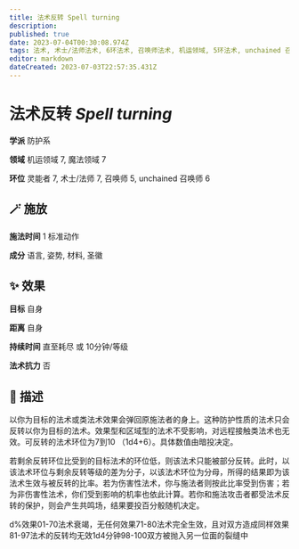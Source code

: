 ```yaml
---
title: 法术反转 Spell turning
description: 
published: true
date: 2023-07-04T00:30:08.974Z
tags: 法术, 术士/法师法术, 6环法术, 召唤师法术, 机运领域, 5环法术, unchained 召唤师法术, 防护系, 7环法术, 灵能者法术, 魔法领域
editor: markdown
dateCreated: 2023-07-03T22:57:35.431Z
---
```


# **法术反转** *Spell turning*

**学派** 防护系 

**领域** 机运领域 7, 魔法领域 7

**环位** 灵能者 7, 术士/法师 7, 召唤师 5, unchained 召唤师 6

## 🪄 施放

**施法时间** 1 标准动作

**成分** 语言, 姿势, 材料, 圣徽

## ✨ 效果 

**目标** 自身 

**距离** 自身  

**持续时间** 直至耗尽 或 10分钟/等级 

**法术抗力** 否

## 📖 描述

以你为目标的法术或类法术效果会弹回原施法者的身上。这种防护性质的法术只会反转以你为目标的法术。效果型和区域型的法术不受影响，对远程接触类法术也无效。可反转的法术环位为7到10 （1d4+6）。具体数值由暗投决定。

若剩余反转环位比受到的目标法术的环位低，则该法术只能被部分反转。此时，以该法术环位与剩余反转等级的差为分子，以该法术环位为分母，所得的结果即为该法术生效与被反转的比率。若为伤害性法术，你与施法者则按此比率受到伤害；若为非伤害性法术，你们受到影响的机率也依此计算。若你和施法攻击者都受法术反转的保护，则会产生共鸣场，结果要投百分骰随机决定。

 d%效果01-70法术衰竭，无任何效果71-80法术完全生效，且对双方造成同样效果81-97法术的反转均无效1d4分钟98-100双方被抛入另一位面的裂缝中 
    